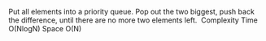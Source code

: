 Put all elements into a priority queue.
Pop out the two biggest, push back the difference,
until there are no more two elements left.
​
​
Complexity
Time O(NlogN)
Space O(N)